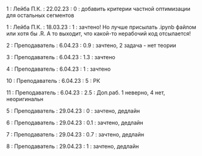 1 : Лейба П.К. : 22.02.23 : 0 : добавить критерии частной оптимизации для остальных сегментов

1 : Лейба П.К. : 18.03.23 : 1 : зачтено! Но лучше присылать .ipynb файлом или хотя бы .R. А то выходит, что какой-то нерабочий код отсылается!

2 : Преподаватель : 6.04.23 : 0.9 : зачтено, 2 задача -  нет теории

3 : Преподаватель : 6.04.23 : 1.3 : зачтено

4 : Преподаватель : 6.04.23 : 1 : зачтено

10 : Преподаватель : 6.04.23 : 5 : РК

11 : Преподаватель : 6.04.23 : 2.5 : Доп.раб. 1 неверно, 4 нет, неоригинальн

5 : Преподаватель : 29.04.23 : 0 : зачтено, дедлайн

6 : Преподаватель : 29.04.23 : 0.1 : зачтено, дедлайн

7 : Преподаватель : 29.04.23 : 0.7 : зачтено, дедлайн

8 : Преподаватель : 29.04.23 : 1 : зачтено, дедлайн

